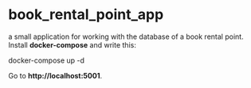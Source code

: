 # book_rental_point_app
a small application for working with the database of a book rental point.
Install **docker-compose** and write this: 

docker-compose up -d


Go to **http://localhost:5001**.
